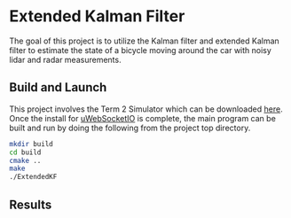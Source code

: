 # Extended Kalman Filter

The goal of this project is to utilize the Kalman filter and extended Kalman filter to estimate the state of a bicycle moving around the car with noisy lidar and radar measurements.

## Build and Launch

This project involves the Term 2 Simulator which can be downloaded [here](https://github.com/udacity/self-driving-car-sim/releases). Once the install for [uWebSocketIO](https://github.com/uWebSockets/uWebSockets) is complete, the main program can be built and run by doing the following from the project top directory.

```sh
mkdir build
cd build
cmake ..
make
./ExtendedKF
```

## Results



